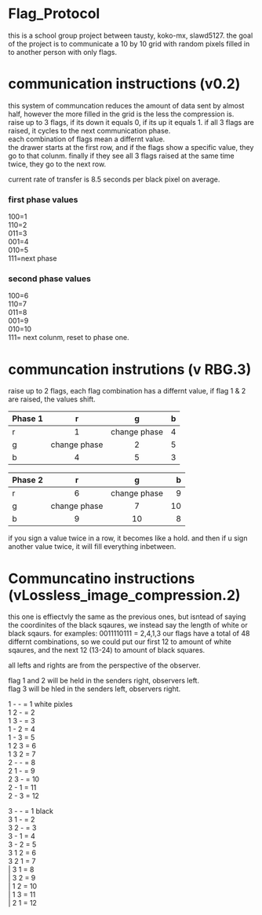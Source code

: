 # Flag_Protocol
this is a school group project between tausty, koko-mx, slawd5127. 
the goal of the project is to communicate a 10 by 10 grid with random pixels filled in to another person with only flags. 
# communication instructions (v0.2)
this system of communcation reduces the amount of data sent by almost half, however the more filled in the grid is the less the compression is.   
raise up to 3 flags, if its down it equals 0, if its up it equals 1. if all 3 flags are raised, it cycles to the next communication phase.     
each combination of flags mean a differnt value.    
the drawer starts at the first row, and if the flags show a specific value, they go to that colunm. finally if they see all 3 flags raised at the same time twice, they go to the next row. 

current rate of transfer is 8.5 seconds per black pixel on average. 
### first phase values   
100=1  
110=2  
011=3  
001=4  
010=5   
111=next phase  

### second phase values
100=6  
110=7  
011=8  
001=9  
010=10  
111= next colunm, reset to phase one. 

# communcation instrutions (v RBG.3)
raise up to 2 flags, each flag combination has a differnt value, if flag 1 & 2 are raised, the values shift. 

| Phase 1| r           |   g         | b  |
|:---    |    :----:   |     :----:  |---:|  
| r      | 1           | change phase|4   |   
| g      | change phase| 2           |5   |
| b      | 4           | 5           |3   |  

| Phase 2| r           |   g         | b  |
|:---    |    :----:   |     :----:  |---:|  
| r      | 6           | change phase|9   |   
| g      | change phase| 7           |10  |
| b      | 9           | 10          |8   |

if you sign a value twice in a row, it becomes like a hold.  and then if u sign another value twice, it will fill everything inbetween.

# Communcatino instructions (vLossless_image_compression.2)
this one is effiectvly the same as the previous ones, but isntead of saying the coordinites of the black sqaures, we instead say the length of white or black sqaurs. for examples:
0011110111 = 2,4,1,3
our flags have a total of 48 differnt combinations, so we could put our first 12 to amount of white sqaures, and the next 12 (13-24) to amount of black squares.

all lefts and rights are from the perspective of the observer.

flag 1 and 2 will be held in the senders right, observers left.   
flag 3 will be hled in the senders left, observers right.   
   
1 - - = 1 white pixles   
1 2 - = 2    
1 3 - = 3    
1 - 2 = 4   
1 - 3 = 5    
1 2 3 = 6    
1 3 2 = 7    
2 - - = 8    
2 1 - = 9    
2 3 - = 10    
2 - 1 = 11    
2 - 3 = 12    
     
3 - - = 1 black    
3 1 - = 2    
3 2 - = 3    
3 - 1 = 4    
3 - 2 = 5    
3 1 2 = 6    
3 2 1 = 7   
| 3 1 = 8    
| 3 2 = 9     
| 1 2 = 10    
| 1 3 = 11   
| 2 1 = 12    
   

